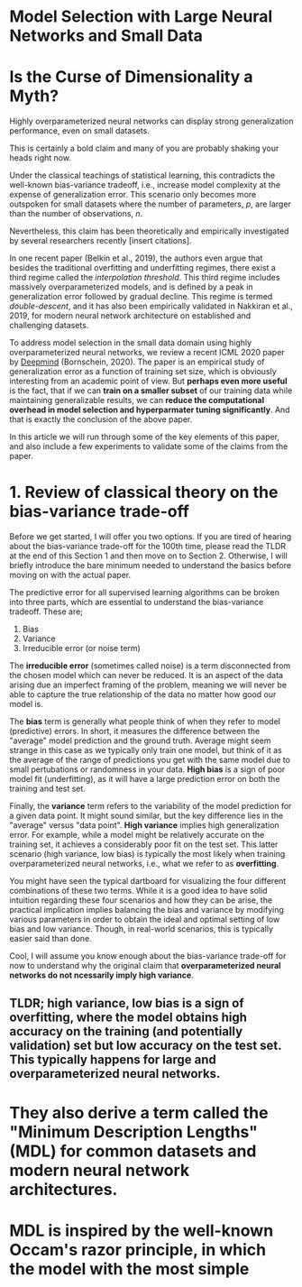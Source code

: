 # Model Selection with Large Neural Networks and Small Data
# Is the Curse of Dimensionality a Myth?

Highly overparameterized neural networks can display strong generalization performance, even on small datasets. 


This is certainly a bold claim and many of you are probably shaking your heads right now.  

Under the classical teachings of statistical learning, this contradicts the well-known bias-variance tradeoff, i.e., increase model complexity at the expense of generalization error. 
This scenario only becomes more outspoken for small datasets where the number of parameters, _p_, are larger than the number of observations, _n_. 

Nevertheless, this claim has been theoretically and empirically investigated by several researchers recently [insert citations]. 

In one recent paper (Belkin et al., 2019), the authors even argue that besides the traditional overfitting and underfitting regimes, there exist a third regime called the _interpolation threshold_.
This third regime includes massively overparameterized models, and is defined by a peak in generalization error followed by gradual decline.
This regime is termed _double-descent_, and it has also been empirically validated in Nakkiran et al., 2019, for modern neural network architecture on established and challenging datasets.


To address model selection in the small data domain using highly overparameterized neural networks, we review a recent ICML 2020 paper by [Deepmind](https://proceedings.icml.cc/static/paper_files/icml/2020/6899-Paper.pdf) (Bornschein, 2020).
The paper is an empirical study of generalization error as a function of training set size, which is obviously interesting from an academic point of view. 
But **perhaps even more useful** is the fact, that if we can **train on a smaller subset** of our training data while maintaining generalizable results, we can **reduce the computational overhead in model selection and hyperparmater tuning significantly**.
And that is exactly the conclusion of the above paper.  

In this article we will run through some of the key elements of this paper, and also include a few experiments to validate some of the claims from the paper.


# 1. Review of classical theory on the bias-variance trade-off
Before we get started, I will offer you two options. If you are tired of hearing about the bias-variance trade-off for the 100th time, please read the TLDR at the end of this Section 1 and then move on to Section 2. Otherwise, I will briefly introduce the bare minimum needed to understand the basics before moving on with the actual paper. 


The predictive error for all supervised learning algorithms can be broken into three parts, which are essential to understand the bias-variance tradeoff. These are;
1) Bias
2) Variance
3) Irreducible error (or noise term)

The **irreducible error** (sometimes called noise) is a term disconnected from the chosen model which can never be reduced. It is an aspect of the data arising due an imperfect framing of the problem, meaning we will never be able to capture the true relationship of the data no matter how good our model is.

The **bias** term is generally what people think of when they refer to model (predictive) errors. In short, it measures the difference between the "average" model prediction and the ground truth. Average might seem strange in this case as we typically only train one model, but think of it as the average of the range of predictions you get with the same model due to small pertubations or randomness in your data. **High bias** is a sign of poor model fit (underfitting), as it will have a large prediction error on both the training and test set.

Finally, the **variance** term refers to the variability of the model prediction for a given data point. It might sound similar, but the key difference lies in the "average" versus "data point". **High variance** implies high generalization error. For example, while a model might be relatively accurate on the training set, it achieves a considerably poor fit on the test set. This latter scenario (high variance, low bias) is typically the most likely when training overparameterized neural networks, i.e., what we refer to as **overfitting**.

You might have seen the typical dartboard for visualizing the four different combinations of these two terms. While it is a good idea to have solid intuition regarding these four scenarios and how they can be arise, the practical implication implies balancing the bias and variance by modifying various parameters in order to obtain the ideal and optimal setting of low bias and low variance. Though, in real-world scenarios, this is typically easier said than done. 

Cool, I will assume you know enough about the bias-variance trade-off for now to understand why the original claim that **overparameterized neural networks do not ncessarily imply high variance**.

## TLDR; high variance, low bias is a sign of overfitting, where the model obtains high accuracy on the training (and potentially validation) set but low accuracy on the test set. This typically happens for large and overparameterized neural networks.



# They also derive a term called the "Minimum Description Lengths" (MDL) for common datasets and modern neural network architectures. 
# MDL is inspired by the well-known Occam's razor principle, in which the model with the most simple

# 
